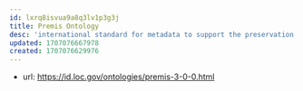 ```yaml
---
id: lxrq8isvua9a8q3lv1p3g3j
title: Premis Ontology
desc: 'international standard for metadata to support the preservation of digital objects and ensure their long-term usability.'
updated: 1707076667978
created: 1707076629976
---
```


- url: https://id.loc.gov/ontologies/premis-3-0-0.html